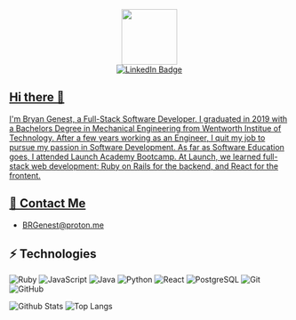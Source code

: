 <div id="header" align="center">
  <img src="https://media.giphy.com/media/M9gbBd9nbDrOTu1Mqx/giphy.gif" width="100"/>
  
<div id="badges">
  <a href="https://www.linkedin.com/in/bryan-genest/">
    <img src="https://img.shields.io/badge/LinkedIn-blue?style=for-the-badge&logo=linkedin&logoColor=white" alt="LinkedIn Badge"/>
</div>


  
<div align = "left">
<h2> Hi there 👋 </h2>
<p> I'm Bryan Genest, a Full-Stack Software Developer. I graduated in 2019 with a Bachelors Degree in Mechanical Engineering from Wentworth Institue of Technology. After a few years working as an Engineer, I quit my job to pursue my passion in Software Development. As far as Software Education goes, I attended Launch Academy Bootcamp. At Launch, we learned full-stack web development: Ruby on Rails for the backend, and React for the frontent. </p>
  
## 📱 Contact Me
- BRGenest@proton.me

## ⚡ Technologies

![Ruby](https://img.shields.io/badge/-Ruby-black?style=flat-square&logo=Ruby)
![JavaScript](https://img.shields.io/badge/-JavaScript-black?style=flat-square&logo=javascript)
![Java](https://img.shields.io/badge/java-black?style=flat-square&logo=java)
![Python](https://img.shields.io/badge/-Python-black?style=flat-square&logo=Python)
![React](https://img.shields.io/badge/-React-black?style=flat-square&logo=react)
![PostgreSQL](https://img.shields.io/badge/-PostgreSQL-black?style=flat-square&logo=postgresql)
![Git](https://img.shields.io/badge/-Git-black?style=flat-square&logo=git)
![GitHub](https://img.shields.io/badge/-GitHub-181717?style=flat-square&logo=github)  
  
  
![Github Stats](https://github-readme-stats.vercel.app/api?username=bgenest&count_private=true&show_icons=true&include_all_commits=true)
![Top Langs](https://github-readme-stats.vercel.app/api/top-langs/?username=bgenest&hide=TeX&layout=compact)
